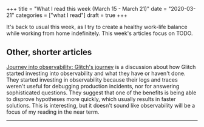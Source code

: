 +++
title = "What I read this week (March 15 - March 21)"
date = "2020-03-21"
categories = ["what I read"]
draft = true
+++

It's back to usual this week, as I try to create a healthy work-life balance while working from home indefinitely. This week's articles focus on TODO.

<!--more-->



## Other, shorter articles
[Journey into observability: Glitch's journey](https://mads-hartmann.com/sre/2020/03/05/journey-into-observability-glitchs-journey.html) is a discussion about how Glitch started investing into observability and what they have or haven't done. They started investing in observability because their logs and traces weren't useful for debugging production incidents, nor for answering sophisticated questions. They suggest that one of the benefits is being able to disprove hypotheses more quickly, which usually results in faster solutions. This is interesting, but it doesn't sound like observability will be a focus of my reading in the near term.

---
